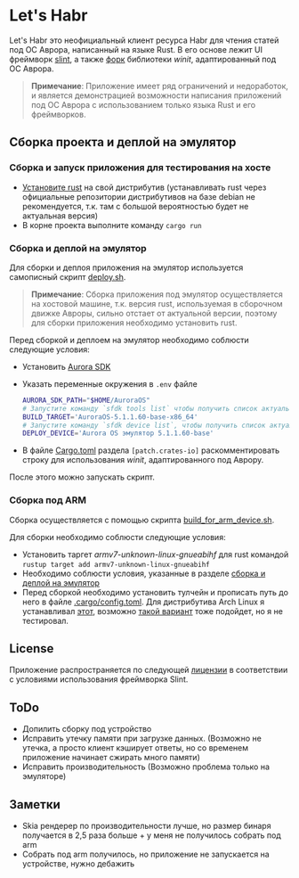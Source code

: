 # Let's Habr

Let's Habr это неофициальный клиент ресурса Habr для чтения статей под ОС Аврора, написанный на языке Rust.
В его основе лежит UI фреймворк [slint](https://github.com/slint-ui/slint), а также [форк](https://github.com/lmaxyz/winit/tree/aurora) библиотеки *winit*, адаптированный под ОС Аврора.

> **Примечание**: Приложение имеет ряд ограничений и недоработок, и является демонстрацией возможности написания приложений под ОС Аврора с использованием только языка Rust и его фреймворков.

## Сборка проекта и деплой на эмулятор

### Сборка и запуск приложения для тестирования на хосте

- [Установите rust](https://www.rust-lang.org/tools/install) на свой дистрибутив (устанавливать rust через официальные репозитории дистрибутивов на базе debian не рекомендуется, т.к. там с большой вероятностью будет не актуальная версия)
- В корне проекта выполните команду `cargo run`

### Сборка и деплой на эмулятор

Для сборки и деплоя приложения на эмулятор используется самописный скрипт [deploy.sh](/deploy.sh).

> **Примечание**: Сборка приложения под эмулятор осуществляется на хостовой машине, т.к. версия rust, используемая в сборочном движке Авроры, сильно отстает от актуальной версии, поэтому для сборки приложения необходимо установить rust.

Перед сборкой и деплоем на эмулятор необходимо соблюсти следующие условия:

- Установить [Aurora SDK](https://developer.auroraos.ru/downloads/sdk)
- Указать переменные окружения в `.env` файле

  ```bash
  AURORA_SDK_PATH="$HOME/AuroraOS"
  # Запустите команду `sfdk tools list` чтобы получить список актуальных для вас таргетов
  BUILD_TARGET='AuroraOS-5.1.1.60-base-x86_64'
  # Запустите команду `sfdk device list`, чтобы получить список актуальных для вас эмуляторов
  DEPLOY_DEVICE='Aurora OS эмулятор 5.1.1.60-base'
  ```

- В файле [Cargo.toml](/Cargo.toml) раздела `[patch.crates-io]` раскомментировать строку для использования *winit*, адаптированного под Аврору.

После этого можно запускать скрипт.

### Сборка под ARM

Сборка осуществляется с помощью скрипта [build_for_arm_device.sh](/build_for_arm_device.sh).

Для сборки необходимо соблюсти следующие условия:

- Установить таргет *armv7-unknown-linux-gnueabihf* для rust командой `rustup target add armv7-unknown-linux-gnueabihf`
- Необходимо соблюсти условия, указанные в разделе [cборка и деплой на эмулятор](#сборка-и-деплой-на-эмулятор)
- Перед сборкой необходимо установить тулчейн и прописать путь до него в файле [.cargo/config.toml](/.cargo/config.toml). Для дистрибутива Arch Linux я устанавливал [этот](https://aur.archlinux.org/packages/armv7-eabihf-glibc-bleeding-edge-toolchain), возможно [такой вариант](https://aur.archlinux.org/packages/arm-linux-gnueabihf-gcc-stage1) тоже подойдет, но я не тестировал.

## License

Приложение распространяется по следующей [лицензии](./LICENSE) в соответствии с условиями использования фреймворка Slint.

## ToDo

- Допилить сборку под устройство
- Исправить утечку памяти при загрузке данных. (Возможно не утечка, а просто клиент кэширует ответы, но со временем приложение начинает сжирать много памяти)
- Исправить производительность (Возможно проблема только на эмуляторе)

## Заметки

- Skia рендерер по производительности лучше, но размер бинаря получается в 2,5 раза больше + у меня не получилось собрать под arm
- Собрать под arm получилось, но приложение не запускается на устройстве, нужно дебажить
